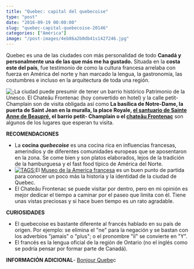 ```yaml
---
title: "Quebec: capital del quebecoise"
type: "post"
date: "2016-09-19 00:00:00"
slug: "quebec-capital-quebecoise-20146"
categories: ["América"]
image: "/post-images/4eb86a2b0db41s1427246.jpg"
---
```


Quebec es una de las ciudades con más personalidad de todo **Canadá y personalmente una de las que más me ha gustado.** Situada en la **costa este del país**, fue testimonio de como la cultura francesa arrelaba con fuerza en América del norte y han marcado la lengua, la gastronomía, las costumbres e incluso en la arquitectura de toda una región.  
  
[![ - ](/post-images/4eb86a2b0db41s1427246.jpg "le petit champlain by missviajes")](/post-images/4eb86a2b0db41s1427246.jpg)La ciudad puede presumir de tener un barrio histórico Patrimonio de la Unesco. El Chateâu Frontenac (hoy convertido en hotel) y la calle petit-Champlain son de visita obligada así como **La basílica de Notre-Dame, la puerta de Saint Jean en la muralla, la place Royale, [el santuario de Sainte Anne de Beaupré](http://www.ssadb.qc.ca/), el barrio petit- Champlain o el [chateâu Frontenac](http://www.fairmont.com/frontenac)** son algunos de los lugares que esperan tu visita.  
  
**RECOMENDACIONES**

- La **cocina *quebecoise*** es una cocina rica en influencias francesas, amerindios y de diferentes comunidades europeas que se aposentaron en la zona. Se come bien y son platos elaborados, lejos de la tradición de la hamburguesa y el fast food típico de América del Norte.
- [![ TAGS:](/post-images/4eb86b0a50e94s1553843.jpg "vista panorámica de Quebec by missviajes")](/post-images/4eb86b0a50e94s1553843.jpg)El [Museo de la America francesa](http://www.mcq.org/) es un buen punto de partida para conocer un poco más la historia y la identidad de la ciudad de Quebec.
- El Chateâu Frontenac se puede visitar por dentro, pero en mi opinión es mejor dedicar el tiempo a caminar por el paseo que limita con él. Tiene unas vistas preciosas y si hace buen tiempo es un rato agradable.

**CURIOSIDADES**

- El quebecoise es bastante diferente al francés hablado en su país de origen. Por ejemplo: se elimina el "ne" para la negación y se bastan con los adverbios "jamais" o "plus"; o el pronombre "il" se convierte en "Y".
- El francés es la lengua oficial de la región de Ontario (no el inglés como se podría pensar por formar parte de Canadá).

**INFORMACIÓN ADICIONAL**- [Bonjour Quebe](http://www.bonjourquebec.com/es-es/villesquebec1.html)c